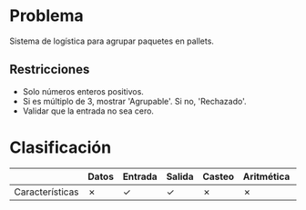 # Problema

Sistema de logística para agrupar paquetes en pallets.

## Restricciones

- Solo números enteros positivos.
- Si es múltiplo de 3, mostrar 'Agrupable'. Si no, 'Rechazado'.
- Validar que la entrada no sea cero.

# Clasificación
|  | Datos | Entrada | Salida | Casteo | Aritmética | Relacionales | Lógicos | Condicionales | Ciclo | Matrices | Funciones |
|----------|-------|---------|--------|--------|------------|--------------|---------|---------------|-------|----------|-------------|
| Características | ✗ | ✓ | ✓ | ✗ | ✗ | ✗ | ✓ | ✗ | ✗ | ✗ | ✗ |
